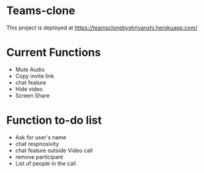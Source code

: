 # Teams-clone
This project is deployed at https://teamsclonebyshriyanshi.herokuapp.com/

# Current Functions
* Mute Audio
* Copy invite link
* chat feature
* Hide video
* Screen Share

# Function to-do list
* Ask for user's name
* chat respnosivity
* chat feature outside Video call
* remove participant
* List of people in the call
